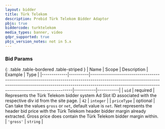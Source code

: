 ```yaml
---
layout: bidder
title: Türk Telekom
description: Prebid Türk Telekom Bidder Adaptor
pbjs: true
biddercode: turktelekom
media_types: banner, video
gdpr_supported: true
pbjs_version_notes: not in 5.x
---
```



### Bid Params

{: .table .table-bordered .table-striped }
| Name        | Scope    | Description                                                                                                                                                                                                                     | Example   | Type      |
|-------------|----------|---------------------------------------------------------------------------------------------------------------------------------------------------------------------------------------------------------------------------------|-----------|-----------|
| `uid`       | required | Represents the Türk Telekom bidder system Ad Slot ID associated with the respective div id from the site page.                                                                                                                  | `42`      | `integer` |
| `priceType` | optional | Can take the values `gross` or `net`, default value is `net`. Net represents the header bid price with the Türk Telekom header bidder margin already extracted. Gross price does contain the Türk Telekom bidder margin within. | `'gross'` | `string`  |
